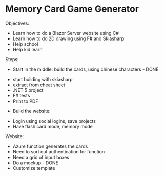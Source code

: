 # Memory Card Game Generator

Objectives:
* Learn how to do a Blazor Server website using C#
* Learn how to do 2D drawing using F# and Skiasharp
* Help school
* Help kid learn 

Steps:
* Start in the middle: build the cards, using chinese characters - DONE
- start building with skiasharp
- extract from cheat sheet
- .NET 5 project
- F# tests
- Print to PDF
* Build the website:
- Login using social logins, save projects
- Have flash card mode, memory mode

Website:
* Azure function generates the cards
* Need to sort out authentication for function
* Need a grid of input boxes
* Do a mockup - DONE
* Customize template

